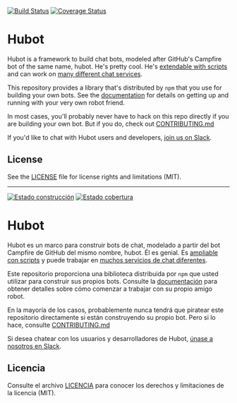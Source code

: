 [![Build Status](https://travis-ci.org/hubotio/hubot.svg?branch=master)](https://travis-ci.org/hubotio/hubot) [![Coverage Status](https://coveralls.io/repos/github/hubotio/hubot/badge.svg?branch=master)](https://coveralls.io/github/hubotio/hubot?branch=master)

# Hubot

Hubot is a framework to build chat bots, modeled after GitHub's Campfire bot of the same name, hubot.
He's pretty cool. He's [extendable with scripts](http://hubot.github.com/docs/#scripts) and can work
on [many different chat services](https://hubot.github.com/docs/adapters/).

This repository provides a library that's distributed by `npm` that you
use for building your own bots.  See the [documentation](http://hubot.github.com/docs)
for details on getting up and running with your very own robot friend.

In most cases, you'll probably never have to hack on this repo directly if you
are building your own bot. But if you do, check out [CONTRIBUTING.md](CONTRIBUTING.md)

If you'd like to chat with Hubot users and developers, [join us on Slack](https://hubot-slackin.herokuapp.com/).

## License

See the [LICENSE](LICENSE.md) file for license rights and limitations (MIT).

-------------------------------------------------------

[![Estado construcción](https://travis-ci.org/hubotio/hubot.svg?branch=master)](https://travis-ci.org/hubotio/hubot) 
[![Estado cobertura](https://coveralls.io/repos/github/hubotio/hubot/badge.svg?branch=master)](https://coveralls.io/github/hubotio/hubot?branch=master)

# Hubot

 Hubot es un marco para construir bots de chat, modelado a partir del bot Campfire de GitHub del mismo nombre, hubot.
 Él es genial.  Es [ampliable con scripts](http://hubot.github.com/docs/#scripts) y puede trabajar
 en [muchos servicios de chat diferentes](https://hubot.github.com/docs/adapters/).

 Este repositorio proporciona una biblioteca distribuida por `npm` que usted
 utilizar para construir sus propios bots.  Consulte la [documentación](http://hubot.github.com/docs)
 para obtener detalles sobre cómo comenzar a trabajar con su propio amigo robot.

 En la mayoría de los casos, probablemente nunca tendrá que piratear este repositorio directamente si
 están construyendo su propio bot.  Pero si lo hace, consulte [CONTRIBUTING.md](CONTRIBUTING.md)

 Si desea chatear con los usuarios y desarrolladores de Hubot, [únase a nosotros en Slack](https://hubot-slackin.herokuapp.com/).

 ## Licencia

 Consulte el archivo [LICENCIA](LICENCIA.md) para conocer los derechos y limitaciones de la licencia (MIT).

